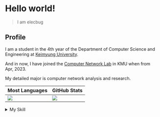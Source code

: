 # Hello world!
> I am elecbug
>

## Profile

I am a student in the 4th year of the Department of Computer Science and Engineering at [Keimyung University](https://www.kmu.ac.kr/).

And in now, I have joined the [Computer Network Lab](https://sites.google.com/site/computernetworklab/) in KMU when from Apr, 2023.

My detailed major is computer network analysis and research.

|Most Languages|GitHub Stats|
|--------------|------------|
|![](https://github-readme-stats.vercel.app/api/top-langs/?username=elecbug&layout=compact&langs_count=8&hide=makefile,cmake&theme=dracula&icon_color=3f3fff&title_color=ffffff&bg_color=1f1f1f)|![](https://github-readme-stats.vercel.app/api?username=elecbug&count_private=true&show_icons=true&rank_icon=github&theme=dracula&icon_color=3f3fff&title_color=ffffff&include_all_commits=true&bg_color=1f1f1f)|

<details>
<summary>My Skill</summary>
  
  ### 0. Network
  - General OSI-7 Knowledge
  - P2P
  - Block-chain
  - Network Communication Security
  ### 1. C#
  - WinForm/WPF/MAUI
  - MS Office Interop
  ### 2. Rust/Go
  - [libp2p](https://libp2p.io)
  - Go-routine
  - tokio-rs
  ### 3. Python
  - scipy/numpy/networkx/pyplot...
  ### 4. Linux
  - CLI
  ### 5. Docker
  - General Container
  - Docker Swarm Network and Clustering
  - Scalabe Service
  ### 6. DB
  - MySQL
  ### 7. etc
  - C/C++
  - Java
  - Dart/Flutter

</details>
